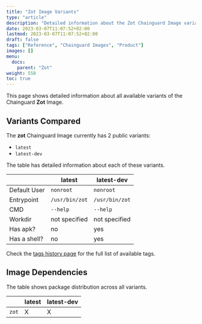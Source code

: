 ```yaml
---
title: "Zot Image Variants"
type: "article"
description: "Detailed information about the Zot Chainguard Image variants"
date: 2023-03-07T11:07:52+02:00
lastmod: 2023-03-07T11:07:52+02:00
draft: false
tags: ["Reference", "Chainguard Images", "Product"]
images: []
menu:
  docs:
    parent: "Zot"
weight: 550
toc: true
---
```


This page shows detailed information about all available variants of the Chainguard **Zot** Image.

## Variants Compared
The **zot** Chainguard Image currently has 2 public variants: 

- `latest`
- `latest-dev`

The table has detailed information about each of these variants.

|              | latest         | latest-dev     |
|--------------|----------------|----------------|
| Default User | `nonroot`      | `nonroot`      |
| Entrypoint   | `/usr/bin/zot` | `/usr/bin/zot` |
| CMD          | `--help`       | `--help`       |
| Workdir      | not specified  | not specified  |
| Has apk?     | no             | yes            |
| Has a shell? | no             | yes            |

Check the [tags history page](/chainguard/chainguard-images/reference/zot/tags_history/) for the full list of available tags.
## Image Dependencies
The table shows package distribution across all variants.

|       | latest | latest-dev |
|-------|--------|------------|
| `zot` | X      | X          |
